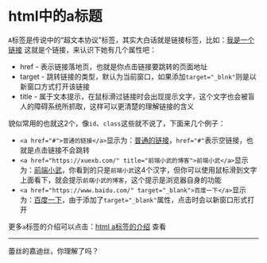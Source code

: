 # html中的a标题

`A`标签是传说中的“超文本协议”标签，其实大白话就是链接标签，比如：[我是一个链接](http://xuexb.com) 这就是个链接，来认识下她有几个属性吧：

* href - 表示链接落地页，也就是你点击链接要跳转的页面地址
* target - 跳转链接的类型，默认为当前窗口，如果添加`target="_blnk"`则是以新窗口方式打开该链接
* title - 属于文本提示，在鼠标滑过链接时会出现提示文字，这个文字也会被盲人的障碍系统所抓取，这样可以更清楚的理解链接的含义

貌似常用的也就这2个，像`id`、`class`这些就不说了，下面来几个例子：

* `<a href="#">普通的链接</a>`显示为：<a href="#">普通的链接</a>，`href="#"`表示空链接，也就是点击链接不会跳转
* `<a href="https://xuexb.com/" title="前端小武的博客">前端小武</a>`显示为：<a href="https://xuexb.com/" title="前端小武的博客">前端小武</a>，你看到的只是`前端小武`这4个汉字，但你可以使用鼠标滑到文字上面看下，就会提示`前端小武的博客`，这个提示是浏览器自身的功能
* `<a href="https://www.baidu.com/" target="_blank">百度一下</a>`显示为：<a href="https://www.baidu.com/" target="_blank">百度一下</a>，由于添加了`target="_blank"`属性，点击时会以新窗口形式打开

更多`a`标签的介绍可以点击：[html a标签的介绍](http://www.w3school.com.cn/tags/tag_a.asp) 查看

---

蕾丝的嘉迪丝，你理解了吗？

